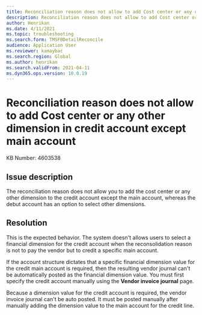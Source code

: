```yaml
---
title: Reconciliation reason does not allow to add Cost center or any other dimension in credit account except main account
description: Reconciliation reason does not allow to add Cost center or any other dimension in credit account except main account
author: Henrikan
ms.date: 4/11/2021
ms.topic: troubleshooting
ms.search.form: TMSFBDetailReconcile
audience: Application User
ms.reviewer: kamaybac
ms.search.region: Global
ms.author: henrikan
ms.search.validFrom: 2021-04-11
ms.dyn365.ops.version: 10.0.19
---
```

<!-- KFM: The title must be less than 80 chars. Please revise. -->
# Reconciliation reason does not allow to add Cost center or any other dimension in credit account except main account

KB Number: 4603538

## Issue description
<!-- KFM: The following is unclear. Please revise. Also, "debut account" or "debit account"?-->
The reconciliation reason does not allow you to add the cost center or any other dimension to the credit account except the main account, whereas the debut account has an option to select other dimensions.

## Resolution

This is the expected behavior. The system doesn't allows users to select a financial dimension for the credit account when the reconsolidation reason is not to pay the vendor but to credit a specific main account.

If the account structure dictates that a specific financial dimension value for the credit main account is required, then the resulting vendor journal can't be automatically posted as the financial dimension value. You must first specify the credit account manually using the **Vendor invoice journal** page. <!-- KFM: Is this the correct page name? I couldn't find it -->

Because a dimension value for the credit account is required, the vendor invoice journal can't be auto posted. It must be posted manually after manually adding the dimension value to the main account for the credit line.
